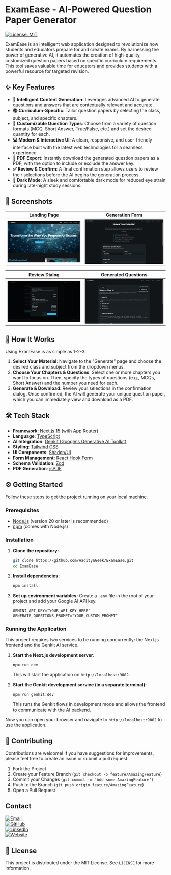 
# ExamEase - AI-Powered Question Paper Generator

[![License: MIT](https://img.shields.io/badge/License-MIT-yellow.svg)](https://opensource.org/licenses/MIT)

ExamEase is an intelligent web application designed to revolutionize how students and educators prepare for and create exams. By harnessing the power of generative AI, it automates the creation of high-quality, customized question papers based on specific curriculum requirements. This tool saves valuable time for educators and provides students with a powerful resource for targeted revision.

## ✨ Key Features

- **🧠 Intelligent Content Generation**: Leverages advanced AI to generate questions and answers that are contextually relevant and accurate.
- **📚 Curriculum-Specific**: Tailor question papers by selecting the class, subject, and specific chapters.
- **📝 Customizable Question Types**: Choose from a variety of question formats (MCQ, Short Answer, True/False, etc.) and set the desired quantity for each.
- **💻 Modern & Interactive UI**: A clean, responsive, and user-friendly interface built with the latest web technologies for a seamless experience.
- **📄 PDF Export**: Instantly download the generated question papers as a PDF, with the option to include or exclude the answer key.
- **✅ Review & Confirm**: A final confirmation step allows users to review their selections before the AI begins the generation process.
- **🌙 Dark Mode**: A sleek and comfortable dark mode for reduced eye strain during late-night study sessions.

## 📸 Screenshots

| Landing Page | Generation Form |
| :---: | :---: |
| <img src="public/images/landing-page.png" alt="Landing Page" data-ai-hint="app screenshot"> | <img src="/public/images/generation-form.png" alt="Question Generation Form" data-ai-hint="app form screenshot"> |

| Review Dialog | Generated Questions |
| :---: | :---: |
| <img src="/public/images/review-dialog.png" alt="Review Dialog" data-ai-hint="app dialog screenshot"> | <img src="/public/images/generated-questions.png" alt="Generated Questions" data-ai-hint="app questions screenshot"> |


## 🚀 How It Works

Using ExamEase is as simple as 1-2-3:

1.  **Select Your Material**: Navigate to the "Generate" page and choose the desired class and subject from the dropdown menus.
2.  **Choose Your Chapters & Questions**: Select one or more chapters you want to focus on. Then, specify the types of questions (e.g., MCQs, Short Answer) and the number you need for each.
3.  **Generate & Download**: Review your selections in the confirmation dialog. Once confirmed, the AI will generate your unique question paper, which you can immediately view and download as a PDF.

## 🛠️ Tech Stack

- **Framework**: [Next.js 15](https://nextjs.org/) (with App Router)
- **Language**: [TypeScript](https://www.typescriptlang.org/)
- **AI Integration**: [Genkit (Google's Generative AI Toolkit)](https://firebase.google.com/docs/genkit)
- **Styling**: [Tailwind CSS](https://tailwindcss.com/)
- **UI Components**: [Shadcn/UI](https://ui.shadcn.com/)
- **Form Management**: [React Hook Form](https://react-hook-form.com/)
- **Schema Validation**: [Zod](https://zod.dev/)
- **PDF Generation**: [jsPDF](https://github.com/parallax/jsPDF)

## ⚙️ Getting Started

Follow these steps to get the project running on your local machine.

### Prerequisites

- [Node.js](https://nodejs.org/) (version 20 or later is recommended)
- [npm](https://www.npmjs.com/) (comes with Node.js)

### Installation

1.  **Clone the repository:**
    ```bash
    git clone https://github.com/AadityaGeek/ExamEase.git
    cd ExamEase
    ```

2.  **Install dependencies:**
    ```bash
    npm install
    ```

3.  **Set up environment variables:**
    Create a `.env` file in the root of your project and add your Google AI API key.
    ```env
    GEMINI_API_KEY="YOUR_API_KEY_HERE"
    GENERATE_QUESTIONS_PROMPT="YOUR_CUSTOM_PROMPT"
    ```

### Running the Application

This project requires two services to be running concurrently: the Next.js frontend and the Genkit AI service.

1.  **Start the Next.js development server:**
    ```bash
    npm run dev
    ```
    This will start the application on `http://localhost:9002`.

2.  **Start the Genkit development service (in a separate terminal):**
    ```bash
    npm run genkit:dev
    ```
    This runs the Genkit flows in development mode and allows the frontend to communicate with the AI backend.

Now you can open your browser and navigate to `http://localhost:9002` to use the application.

## 🤝 Contributing

Contributions are welcome! If you have suggestions for improvements, please feel free to create an issue or submit a pull request.

1.  Fork the Project
2.  Create your Feature Branch (`git checkout -b feature/AmazingFeature`)
3.  Commit your Changes (`git commit -m 'Add some AmazingFeature'`)
4.  Push to the Branch (`git push origin feature/AmazingFeature`)
5.  Open a Pull Request

## Contact

[![Email](https://img.shields.io/badge/Email-work.aadityakumar@gmail.com-blue?style=for-the-badge&logo=gmail&logoColor=white)](mailto:work.aadityakumar@gmail.com)<br>
[![GitHub](https://img.shields.io/badge/GitHub-Aaditya%20Geek-181717?style=for-the-badge&logo=github&logoColor=white)](https://github.com/AadityaGeek/)<br>
[![LinkedIn](https://img.shields.io/badge/LinkedIn-aaditya%20kumar-0A66C2?style=for-the-badge&logo=Linkedin&logoColor=white)](https://www.linkedin.com/in/aadityakr/)<br>
[![Website](https://img.shields.io/badge/Website-Personal%20Portfolio%20Website-5570A1?style=for-the-badge&logo=globe&logoColor=white)](https://aadityageek.github.io/)

## 📄 License

This project is distributed under the MIT License. See `LICENSE` for more information.
